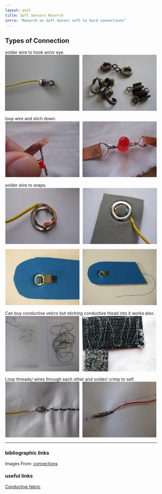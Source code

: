 ```yaml
---
layout: post
title: Soft Sensors Reserch
intro: "Reserch on Soft Sensor soft to hard connections"
---
```


## Types of Connection

solder wire to hook an/or eye.
![hook and eye](img/softsensors/reserch/hook&eye.png)  
  
loop wire and stich down.
![loop](img/softsensors/reserch/loop.png)
  
solder wire to snaps.
![snap](img/softsensors/reserch/snap.png)
  
![snap2](img/softsensors/reserch/snap2.png)
  
Can buy conductive velcro but stiching conductive thead into it works also.
![velcro](img/softsensors/reserch/velcro.png)
  
Loop threads/ wires through each other and solder/ crimp to self.
![wire to thread connection](img/softsensors/reserch/wire-thread.png)

  
***
  
### bibliographic links

Images From:
[connections](http://www.kobakant.at/DIY/?p=1272)

### useful links

[Conductive fabric](http://www.instructables.com/id/How-to-Work-With-Conductive-Fabric/)